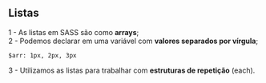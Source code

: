 ## Listas ##

1 - As listas em SASS são como <b>arrays</b>; <br>
2 - Podemos declarar em uma variável com <b>valores separados por vírgula</b>; <br>

    $arr: 1px, 2px, 3px

3 - Utilizamos as listas para trabalhar com <b>estruturas de repetição</b> (each).